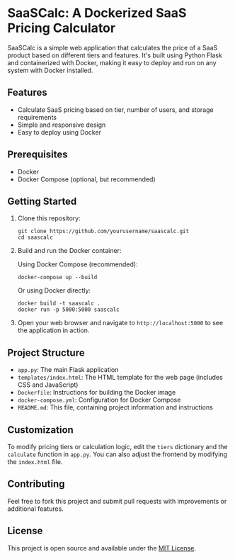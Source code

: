 # SaaSCalc: A Dockerized SaaS Pricing Calculator

SaaSCalc is a simple web application that calculates the price of a SaaS product based on different tiers and features. It's built using Python Flask and containerized with Docker, making it easy to deploy and run on any system with Docker installed.

## Features

- Calculate SaaS pricing based on tier, number of users, and storage requirements
- Simple and responsive design
- Easy to deploy using Docker

## Prerequisites

- Docker
- Docker Compose (optional, but recommended)

## Getting Started

1. Clone this repository:
   ```
   git clone https://github.com/yourusername/saascalc.git
   cd saascalc
   ```

2. Build and run the Docker container:

   Using Docker Compose (recommended):
   ```
   docker-compose up --build
   ```

   Or using Docker directly:
   ```
   docker build -t saascalc .
   docker run -p 5000:5000 saascalc
   ```

3. Open your web browser and navigate to `http://localhost:5000` to see the application in action.

## Project Structure

- `app.py`: The main Flask application
- `templates/index.html`: The HTML template for the web page (includes CSS and JavaScript)
- `Dockerfile`: Instructions for building the Docker image
- `docker-compose.yml`: Configuration for Docker Compose
- `README.md`: This file, containing project information and instructions

## Customization

To modify pricing tiers or calculation logic, edit the `tiers` dictionary and the `calculate` function in `app.py`. You can also adjust the frontend by modifying the `index.html` file.

## Contributing

Feel free to fork this project and submit pull requests with improvements or additional features.

## License

This project is open source and available under the [MIT License](LICENSE).

